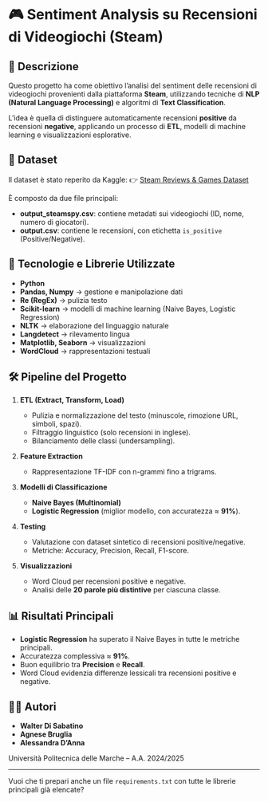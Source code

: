 # 🎮 Sentiment Analysis su Recensioni di Videogiochi (Steam)

## 📌 Descrizione

Questo progetto ha come obiettivo l’analisi del sentiment delle recensioni di videogiochi provenienti dalla piattaforma **Steam**, utilizzando tecniche di **NLP (Natural Language Processing)** e algoritmi di **Text Classification**.

L’idea è quella di distinguere automaticamente recensioni **positive** da recensioni **negative**, applicando un processo di **ETL**, modelli di machine learning e visualizzazioni esplorative.

## 📂 Dataset

Il dataset è stato reperito da Kaggle:
👉 [Steam Reviews & Games Dataset](https://www.kaggle.com/datasets/filipkin/steam-reviews)

È composto da due file principali:

* **output_steamspy.csv**: contiene metadati sui videogiochi (ID, nome, numero di giocatori).
* **output.csv**: contiene le recensioni, con etichetta `is_positive` (Positive/Negative).

## 🔧 Tecnologie e Librerie Utilizzate

* **Python**
* **Pandas, Numpy** → gestione e manipolazione dati
* **Re (RegEx)** → pulizia testo
* **Scikit-learn** → modelli di machine learning (Naive Bayes, Logistic Regression)
* **NLTK** → elaborazione del linguaggio naturale
* **Langdetect** → rilevamento lingua
* **Matplotlib, Seaborn** → visualizzazioni
* **WordCloud** → rappresentazioni testuali

## 🛠️ Pipeline del Progetto

1. **ETL (Extract, Transform, Load)**

   * Pulizia e normalizzazione del testo (minuscole, rimozione URL, simboli, spazi).
   * Filtraggio linguistico (solo recensioni in inglese).
   * Bilanciamento delle classi (undersampling).

2. **Feature Extraction**

   * Rappresentazione TF-IDF con n-grammi fino a trigrams.

3. **Modelli di Classificazione**

   * **Naive Bayes (Multinomial)**
   * **Logistic Regression** (miglior modello, con accuratezza ≈ **91%**).

4. **Testing**

   * Valutazione con dataset sintetico di recensioni positive/negative.
   * Metriche: Accuracy, Precision, Recall, F1-score.

5. **Visualizzazioni**

   * Word Cloud per recensioni positive e negative.
   * Analisi delle **20 parole più distintive** per ciascuna classe.

## 📊 Risultati Principali

* **Logistic Regression** ha superato il Naive Bayes in tutte le metriche principali.
* Accuratezza complessiva ≈ **91%**.
* Buon equilibrio tra **Precision** e **Recall**.
* Word Cloud evidenzia differenze lessicali tra recensioni positive e negative.

## 👨‍💻 Autori

* **Walter Di Sabatino**
* **Agnese Bruglia**
* **Alessandra D’Anna**

Università Politecnica delle Marche – A.A. 2024/2025

---

Vuoi che ti prepari anche un file `requirements.txt` con tutte le librerie principali già elencate?
